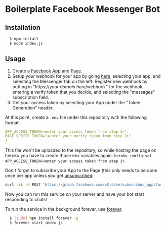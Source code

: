 # Boilerplate Facebook Messenger Bot

## Installation
```bash
  $ npm install
  $ node index.js
```

## Usage

1. Create a [Facebook App](https://developers.facebook.com/quickstarts/?platform=web) and [Page](https://www.facebook.com/pages/create).
2. Setup your webhook for your app by going [here](https://developers.facebook.com), selecting your app, and selecting the Messenger tab on the left. Register new webhook by putting in "https://*your domain here*/webhook" for the webhook, entering a verify token that you decide, and selecting the "messages" subscription field.
3. Get your access token by selecting your App under the "Token Generation" header.

At this point, create a `.env` file under this repository with the following format:
```yml
APP_ACCESS_TOKEN=<enter your access token from step 3>",
PAGE_VERIFY_TOKEN="<enter your verify token from step 2>"
}
```

This file won't be uploaded to the repository, so while hosting the page on heroku you have to create those env variables again.
`heroku config:set APP_ACCESS_TOKEN=<enter your access token from step 3>`.

Don't forget to subscribe your App to the Page (this only needs to be done once per app unless you get [unsubscribed](https://developers.facebook.com/docs/messenger-platform/webhook-reference#unsubscribe):
```bash
curl -ik -X POST "https://graph.facebook.com/v2.6/me/subscribed_apps?access_token=<token>"
```

Now you can run this service on your server and have your bot start responding to chats!

To run the service in the background forever, use [forever](https://github.com/foreverjs/forever).
```bash
  $ [sudo] npm install forever -g
  $ forever start index.js
```

